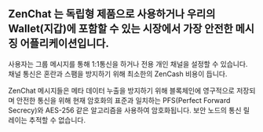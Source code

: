 ## ZenChat 는 독립형 제품으로 사용하거나 우리의 Wallet(지갑)에 포함할 수 있는 시장에서 가장 안전한 메시징 어플리케이션입니다.
사용자는 그룹 메시지를 통해 1:1통신을 하거나 전용 개인 채널을 설정할 수 있습니다. 채널 통신은 혼란과 스팸을 방지하기 위해 최소한의 ZenCash 비용이 듭니다.

ZenChat 메시지들은 메타 데이터 누출을 방지하기 위해 블록체인에 영구적으로 저장되며 안전한 통신을 위해 현재 암호화의 표준과 일치하는 PFS(Perfect Forward Secrecy)와 AES-256 같은 알고리즘을 사용하여 암호화됩니다. 보안 노드의 통신 릴레이는 추적할 수 없습니다.
